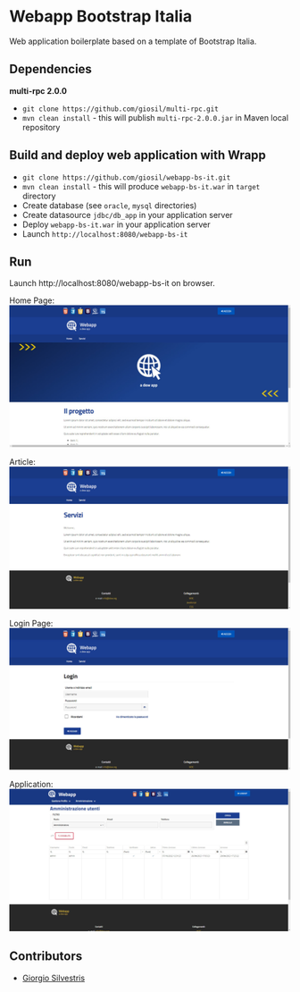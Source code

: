 # Webapp Bootstrap Italia

Web application boilerplate based on a template of Bootstrap Italia.

## Dependencies

**multi-rpc 2.0.0**

- `git clone https://github.com/giosil/multi-rpc.git` 
- `mvn clean install` - this will publish `multi-rpc-2.0.0.jar` in Maven local repository

## Build and deploy web application with Wrapp

- `git clone https://github.com/giosil/webapp-bs-it.git` 
- `mvn clean install` - this will produce `webapp-bs-it.war` in `target` directory
- Create database (see `oracle`, `mysql` directories)
- Create datasource `jdbc/db_app` in your application server
- Deploy `webapp-bs-it.war` in your application server
- Launch `http://localhost:8080/webapp-bs-it` 

## Run

Launch http://localhost:8080/webapp-bs-it on browser.

Home Page:
![Home Page](screen_1.jpg)

Article:
![Article Page](screen_2.jpg)

Login Page:
![Login Page](screen_3.jpg)

Application:
![App Page](screen_4.jpg)

## Contributors

* [Giorgio Silvestris](https://github.com/giosil)
